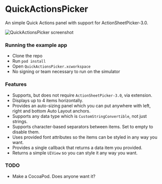 # QuickActionsPicker
An simple Quick Actions panel with support for ActionSheetPicker-3.0.

![QuickActionsPicker
screenshot](https://github.com/karabatov/QuickActionsPicker/blob/master/screenshot.png?raw=true)

### Running the example app
* Clone the repo
* Run `pod install`
* Open `QuickActionsPicker.xcworkspace`
* No signing or team necessary to run on the simulator

### Features
* Supports, but does not require `ActionSheetPicker-3.0`, via extension.
* Displays up to 4 items horizontally.
* Provides an auto-sizing panel which you can put anywhere with left, right and
    bottom Auto Layout anchors.
* Supports any data type which is `CustomStringConvertible`, not just strings.
* Supports character-based separators between items. Set to empty to disable
    them.
* Uses provided font attributes so the items can be styled in any way you want.
* Provides a single callback that returns a data item you provided.
* Returns a simple `UIView` so you can style it any way you want.

### TODO
* Make a CocoaPod. Does anyone want it?
